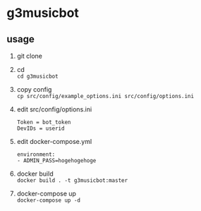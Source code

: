 # g3musicbot


## usage

1. git clone

2. cd  
`cd g3musicbot`

3. copy config  
`cp src/config/example_options.ini src/config/options.ini`

4. edit src/config/options.ini

    ```
    Token = bot_token
    DevIDs = userid
    ```
5. edit docker-compose.yml
    ```
    environment:
    - ADMIN_PASS=hogehogehoge
    ```

6. docker build  
`docker build . -t g3musicbot:master`

7. docker-compose up  
`docker-compose up -d`

